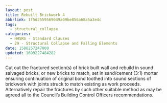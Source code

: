 ```yaml
---
layout: post
title: Rebuilt Brickwork 4
abbrlink: 1f5d2559569049a09be856a68a5a3e4c
tags:
  - structural_collapse
categories:
  - HHSRS - Standard Clauses
  - 29 - Structural Collapse and Falling Elements
date: 1588257247000
updated: 1699227484282
---
```


Cut out the fractured section(s) of brick built wall and rebuild in sound salvaged bricks, or new bricks to match, set in sand/cement (3:1) mortar ensuring continuation of original bond toothed into sound sections of brickwork with joints struck to match existing as work proceeds. Alternatively repair the fractures by such other suitable method as may be agreed all to the Council’s Building Control Officers recommendations.
